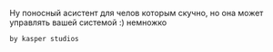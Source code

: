 Ну поносный асистент для челов которым скучно, но она может управлять вашей системой :) немножко

    by kasper studios
